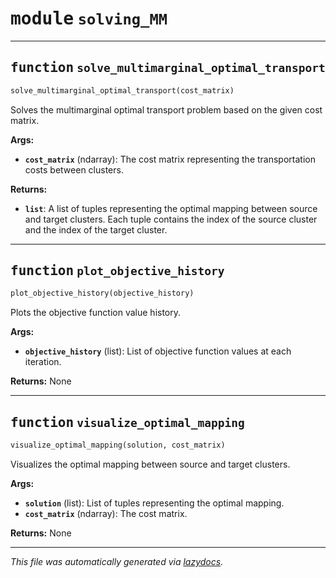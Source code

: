 <!-- markdownlint-disable -->

# <kbd>module</kbd> `solving_MM`





---

## <kbd>function</kbd> `solve_multimarginal_optimal_transport`

```python
solve_multimarginal_optimal_transport(cost_matrix)
```

Solves the multimarginal optimal transport problem based on the given cost matrix. 



**Args:**
 
 - <b>`cost_matrix`</b> (ndarray):  The cost matrix representing the transportation costs between clusters. 



**Returns:**
 
 - <b>`list`</b>:  A list of tuples representing the optimal mapping between source and target clusters.  Each tuple contains the index of the source cluster and the index of the target cluster. 


---

## <kbd>function</kbd> `plot_objective_history`

```python
plot_objective_history(objective_history)
```

Plots the objective function value history. 



**Args:**
 
 - <b>`objective_history`</b> (list):  List of objective function values at each iteration. 



**Returns:**
 None 


---

## <kbd>function</kbd> `visualize_optimal_mapping`

```python
visualize_optimal_mapping(solution, cost_matrix)
```

Visualizes the optimal mapping between source and target clusters. 



**Args:**
 
 - <b>`solution`</b> (list):  List of tuples representing the optimal mapping. 
 - <b>`cost_matrix`</b> (ndarray):  The cost matrix. 



**Returns:**
 None 




---

_This file was automatically generated via [lazydocs](https://github.com/ml-tooling/lazydocs)._

